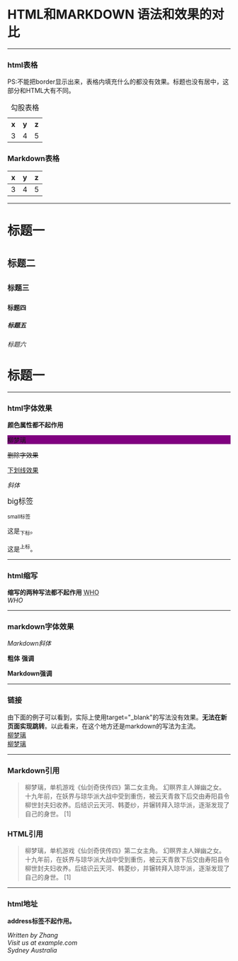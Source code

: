 # HTML和MARKDOWN 语法和效果的对比

---------------

### html表格
PS:不能把border显示出来，表格内填充什么的都没有效果。标题也没有居中，这部分和HTML大有不同。
<table border="0" cellpadding="10" style="text-align:center;">
  <caption>勾股表格</caption>
  <tr>
    <th>x</th>
    <th>y</th>
    <th>z</th>
  </tr>
  <tr>
    <td>3</td>
    <td>4</td>
    <td>5</td>
  </tr>
</table>

### Markdown表格

x|y|z
:--:|:--:|:--:
3|4|5

--------------------

<h1>标题一<h1>
<h2>标题二<h2>
<h3>标题三<h3>
<h4>标题四<h4>
<h5>标题五<h5>
<h6>标题六<h6>

# 标题一

-------------------

### html字体效果

**颜色属性都不起作用**
<p style="background-color:purple">柳梦璃</p>

<del>删除字效果</del>

<ins>下划线效果</ins>

<i>斜体</i>

<big>big标签</big>

<small>small标签</small>

<p>这是<sub>下标</sub>。</p>

<p>这是<sup>上标</sup>。</p>

-----------------------

### html缩写
**缩写的两种写法都不起作用**
<abbr title="World Health Organization">WHO</abbr><br>
<dfn title="World Health Organization">WHO</dfn><br>

------------------------

### markdown字体效果

*Markdown斜体*

<b>粗体</b>
<strong>强调</strong>

**Markdown强调**

-----------------------------

### 链接
由下面的例子可以看到，实际上使用target="\_blank"的写法没有效果。**无法在新页面实现跳转**。以此看来，在这个地方还是markdown的写法为主流。  
[柳梦璃](https://baike.baidu.com/item/柳梦璃/3622691?fr=aladdin)  
<a href="https://baike.baidu.com/item/柳梦璃/3622691?fr=aladdin" target="_blank">柳梦璃</a>  

---------------------------

### Markdown引用
>柳梦璃，单机游戏《仙剑奇侠传四》第二女主角。
>幻瞑界主人婵幽之女。十九年前，在妖界与琼华派大战中受到重伤，被云天青救下后交由寿阳县令柳世封夫妇收养。后结识云天河、韩菱纱，并辗转拜入琼华派，逐渐发现了自己的身世。 [1] 

<h3>HTML引用</h3>
<blockquote>
  柳梦璃，单机游戏《仙剑奇侠传四》第二女主角。
  幻瞑界主人婵幽之女。十九年前，在妖界与琼华派大战中受到重伤，被云天青救下后交由寿阳县令柳世封夫妇收养。后结识云天河、韩菱纱，并辗转拜入琼华派，逐渐发现了自己的身世。 [1] 
</blockquote>

<hr>

### html地址
<strong>address标签不起作用。</strong>
<address>
  Written by Zhang<br>
  Visit us at example.com<br>
  Sydney Australia<br>
</address>
